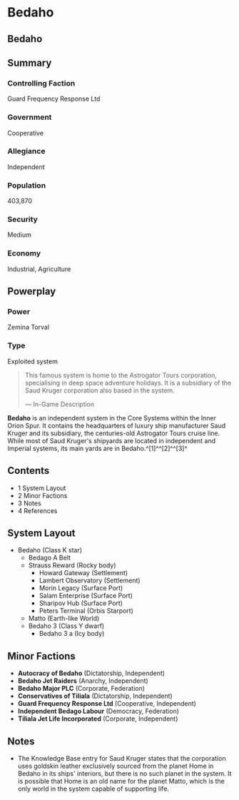 # Bedaho
## Bedaho

		

## Summary

### Controlling Faction

Guard Frequency Response Ltd

### Government

Cooperative

### Allegiance

Independent

### Population

403,870

### Security

Medium

### Economy

Industrial, Agriculture

## Powerplay

### Power

Zemina Torval

### Type

Exploited system

> 
> 
> This famous system is home to the Astrogator Tours corporation, specialising in deep space adventure holidays. It is a subsidiary of the Saud Kruger corporation also based in the system.
> 
> 
> — In-Game Description
> 

**Bedaho** is an independent system in the Core Systems within the Inner Orion Spur. It contains the headquarters of luxury ship manufacturer Saud Kruger and its subsidiary, the centuries-old Astrogator Tours cruise line. While most of Saud Kruger's shipyards are located in independent and Imperial systems, its main yards are in Bedaho.^[1]^^[2]^^[3]^

## Contents

- 1 System Layout
- 2 Minor Factions
- 3 Notes
- 4 References

## System Layout

- Bedaho (Class K star)
    - Bedago A Belt
    - Strauss Reward (Rocky body)
        - Howard Gateway (Settlement)
        - Lambert Observatory (Settlement)
        - Morin Legacy (Surface Port)
        - Salam Enterprise (Surface Port)
        - Sharipov Hub (Surface Port)
        - Peters Terminal (Orbis Starport)
    - Matto (Earth-like World)
    - Bedaho 3 (Class Y dwarf)
        - Bedaho 3 a (Icy body)

## Minor Factions

- **Autocracy of Bedaho** (Dictatorship, Independent)
- **Bedaho Jet Raiders** (Anarchy, Independent)
- **Bedaho Major PLC** (Corporate, Federation)
- **Conservatives of Tiliala** (Dictatorship, Independent)
- **Guard Frequency Response Ltd** (Cooperative, Independent)
- **Independent Bedago Labour** (Democracy, Federation)
- **Tiliala Jet Life Incorporated** (Corporate, Independent)

## Notes

- The Knowledge Base entry for Saud Kruger states that the corporation uses goldskin leather exclusively sourced from the planet Home in Bedaho in its ships' interiors, but there is no such planet in the system. It is possible that Home is an old name for the planet Matto, which is the only world in the system capable of supporting life.